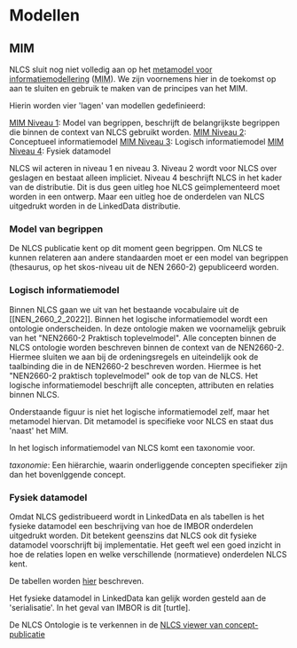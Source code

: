 # Modellen


## MIM
NLCS sluit nog niet volledig aan op het [metamodel voor informatiemodellering](https://docs.geostandaarden.nl/mim/def-st-mim-20201023/#typen-informatiemodellen) (<abbr title="metamodel voor informatiemodellering">MIM</abbr>). We zijn voornemens hier in de toekomst op aan te sluiten en gebruik te maken van de principes van het MIM. 

Hierin worden vier 'lagen' van modellen gedefinieerd:

[MIM Niveau 1](https://docs.geostandaarden.nl/mim/def-st-mim-20201023/#niveau-1-model-van-begrippen): Model van begrippen, beschrijft de belangrijkste begrippen die binnen de context van NLCS gebruikt worden. 
[MIM Niveau 2](https://docs.geostandaarden.nl/mim/def-st-mim-20201023/#niveau-2-conceptueel-informatiemodel): Conceptueel informatiemodel
[MIM Niveau 3](https://docs.geostandaarden.nl/mim/def-st-mim-20201023/#niveau-3-logisch-informatie-of-gegevensmodel): Logisch informatiemodel
[MIM Niveau 4](https://docs.geostandaarden.nl/mim/def-st-mim-20201023/#niveau-4-fysiek-of-technisch-gegevens-of-datamodel): Fysiek datamodel

NLCS wil acteren in niveau 1 en niveau 3. Niveau 2 wordt voor NLCS over geslagen en bestaat alleen impliciet. Niveau 4 beschrijft NLCS in het kader van de distributie. Dit is dus geen uitleg hoe NLCS geïmplementeerd moet worden in een ontwerp. Maar een uitleg hoe de onderdelen van NLCS uitgedrukt worden in de LinkedData distributie.



### Model van begrippen
De NLCS publicatie kent op dit moment geen begrippen. Om NLCS te kunnen relateren aan andere standaarden moet er een model van begrippen (thesaurus, op het skos-niveau uit de NEN 2660-2) gepubliceerd worden.

<div class="issue" data-number="178"></div>

### Logisch informatiemodel
Binnen NLCS gaan we uit van het bestaande vocabulaire uit de [[NEN_2660_2_2022]]. Binnen het logische informatiemodel wordt een ontologie onderscheiden. In deze ontologie maken we voornamelijk gebruik van het "NEN2660-2 Praktisch toplevelmodel". Alle concepten binnen de NLCS ontologie worden beschreven binnen de context van de NEN2660-2. Hiermee sluiten we aan bij de ordeningsregels en uiteindelijk ook de taalbinding die in de NEN2660-2 beschreven worden. Hiermee is het "NEN2660-2 praktisch toplevelmodel" ook de top van de NLCS. Het logische informatiemodel beschrijft alle concepten, attributen en relaties binnen NLCS.

Onderstaande figuur is niet het logische informatiemodel zelf, maar het metamodel hiervan. Dit metamodel is specifieke voor NLCS en staat dus 'naast' het MIM.

<div class="issue" data-number="229"></div>


In het logisch informatiemodel van NLCS komt een taxonomie voor. 

<p><dfn>taxonomie</dfn>: Een hiërarchie, waarin onderliggende concepten specifieker zijn dan het bovenlggende concept. 




### Fysiek datamodel
Omdat NLCS gedistribueerd wordt in LinkedData en als tabellen is het fysieke datamodel een beschrijving van hoe de IMBOR onderdelen uitgedrukt worden. Dit betekent geenszins dat NLCS ook dit fysieke datamodel voorschrijft bij implementatie. Het geeft wel een goed inzicht in hoe de relaties lopen en welke verschillende (normatieve) onderdelen NLCS kent. 

De tabellen worden [hier](#ordening-codering-en-representatie-van-objecten) beschreven.

Het fysieke datamodel in LinkedData kan gelijk worden gesteld aan de 'serialisatie'. In het geval van IMBOR is dit [turtle].

<aside class="example" title="NLCS ontolgie">
De NLCS Ontologie is te verkennen in de <a href="https://nl-digigo.github.io/ld-viewer/nlcs/">NLCS viewer van  concept-publicatie</a>
</aside>



